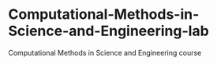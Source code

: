 # Computational-Methods-in-Science-and-Engineering-lab
Computational Methods in Science and Engineering course
